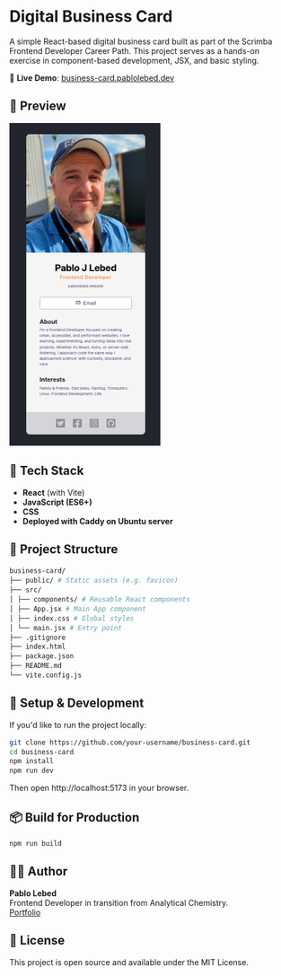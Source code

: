 # Digital Business Card

A simple React-based digital business card built as part of the Scrimba Frontend Developer Career Path. This project serves as a hands-on exercise in component-based development, JSX, and basic styling.

🔗 **Live Demo**: [business-card.pablolebed.dev](https://business-card.pablolebed.dev)

## 📸 Preview

![Business Card Screenshot](./preview.png) <!-- Optional: Replace with actual screenshot if available -->

## 🧰 Tech Stack

- **React** (with Vite)
- **JavaScript (ES6+)**
- **CSS**
- **Deployed with Caddy on Ubuntu server**

## 📁 Project Structure

```bash
business-card/
├── public/ # Static assets (e.g. favicon)
├── src/
│ ├── components/ # Reusable React components
│ ├── App.jsx # Main App component
│ ├── index.css # Global styles
│ └── main.jsx # Entry point
├── .gitignore
├── index.html
├── package.json
├── README.md
└── vite.config.js
```

## 🚀 Setup & Development

If you'd like to run the project locally:

```bash
git clone https://github.com/your-username/business-card.git
cd business-card
npm install
npm run dev
```

Then open http://localhost:5173 in your browser.

## 📦 Build for Production

```bash
npm run build
```

## 🧑‍💻 Author

**Pablo Lebed**  
Frontend Developer in transition from Analytical Chemistry.  
[Portfolio](https://www.pablolebed.dev)  

## 📄 License
This project is open source and available under the MIT License.
